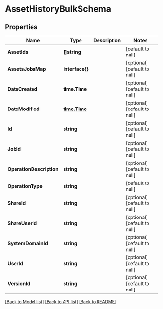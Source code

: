# AssetHistoryBulkSchema

## Properties
Name | Type | Description | Notes
------------ | ------------- | ------------- | -------------
**AssetIds** | **[]string** |  | [default to null]
**AssetsJobsMap** | **interface{}** |  | [optional] [default to null]
**DateCreated** | [**time.Time**](time.Time.md) |  | [optional] [default to null]
**DateModified** | [**time.Time**](time.Time.md) |  | [optional] [default to null]
**Id** | **string** |  | [optional] [default to null]
**JobId** | **string** |  | [optional] [default to null]
**OperationDescription** | **string** |  | [optional] [default to null]
**OperationType** | **string** |  | [default to null]
**ShareId** | **string** |  | [optional] [default to null]
**ShareUserId** | **string** |  | [optional] [default to null]
**SystemDomainId** | **string** |  | [optional] [default to null]
**UserId** | **string** |  | [optional] [default to null]
**VersionId** | **string** |  | [optional] [default to null]

[[Back to Model list]](../README.md#documentation-for-models) [[Back to API list]](../README.md#documentation-for-api-endpoints) [[Back to README]](../README.md)


